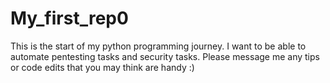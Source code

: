 # My_first_rep0
This is the start of my python programming journey.
I want to be able to automate pentesting tasks and security tasks.
Please message me any tips or code edits that you may think are handy :)